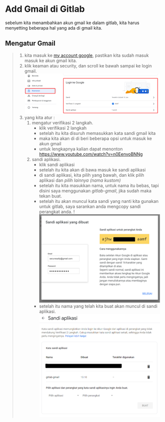 # Add Gmail di Gitlab

sebelum kita menambahkan akun gmail ke dalam gitlab, kita harus menyetting beberapa hal yang ada di gmail kita.

## Mengatur Gmail

>1. kita masuk ke [my account google], pastikan kita sudah masuk masuk ke akun gmail kita.
>2. klik keaman atau security, dan scroll ke bawah sampai ke login gmail.
>![01]
>3. yang kita atur :
>       1. mengatur verifikasi 2 langkah.
>           - klik verifikasi 2 langkah
>           - setelah itu kita disuruh memasukkan kata sandi gmail kita
>           - maka kita akan di di beri beberapa opsi untuk masuk ke akun gmail
>           - untuk lengkapnya kalian dapat menonton <https://www.youtube.com/watch?v=n0EenvoBNNg>
>       2. sandi aplikasi.
>           - klik sandi aplikasi
>           - setelah itu kita akan di bawa masuk ke sandi aplikasi
>           - di sandi aplikasi, kita pilih yang bawah, dan klik pilih aplikasi dan *pilih lainnya (nama kustom)*
>           - setelah itu kita masukkan nama, untuk nama itu bebas, tapi disini saya menggunakan *gitlab-gmail*, jika sudah maka tekan buat.
>           - setelah itu akan muncul kata sandi yang nanti kita gunakan untuk gitlab, saya sarankan anda mengcopy sandi perangkat anda.
>  !![alt text for screen readers](/assets/img/07.png "Text to show on mouseover")
>           - setelah itu nama yang telah kita buat akan muncul di sandi aplikasi.
> ![08]
<!-- link -->
[my account google]: <https://myaccount.google.com/>
[01]: </assets/img/01.png>
<!-- [07]: </assets/img/07.png>
[07]: </assets/img/07.png>
[07]: </assets/img/07.png>
[07]: </assets/img/07.png> -->
<!-- [07]: </assets/img/07.png> -->
[08]: </assets/img/08.png>

